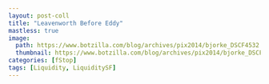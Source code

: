 ```yaml
---
layout: post-coll
title: "Leavenworth Before Eddy"
mastless: true
image:
  path: https://www.botzilla.com/blog/archives/pix2014/bjorke_DSCF4532.jpg
  thumbnail: https://www.botzilla.com/blog/archives/pix2014/bjorke_DSCF4532.jpg
categories: [fStop]
tags: [Liquidity, LiquiditySF]
---
```





